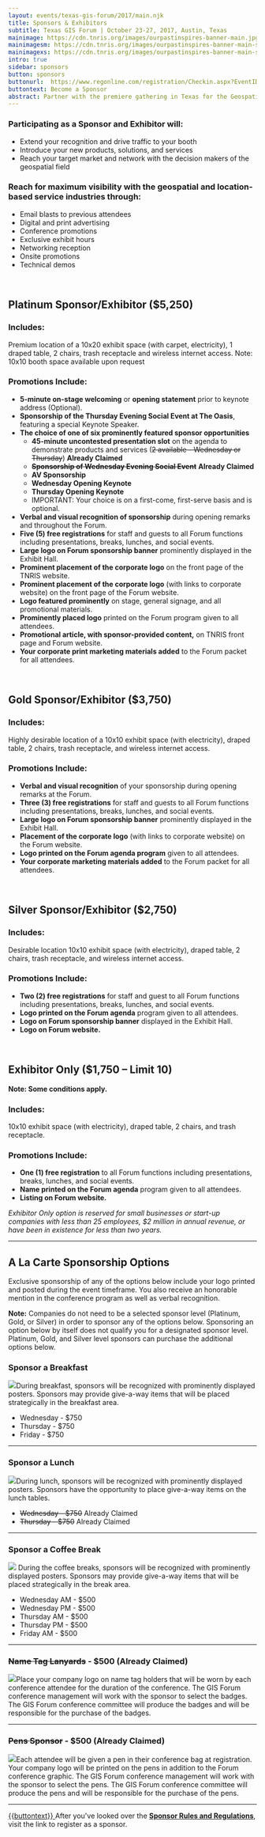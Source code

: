 ```yaml
---
layout: events/texas-gis-forum/2017/main.njk
title: Sponsors & Exhibitors
subtitle: Texas GIS Forum | October 23-27, 2017, Austin, Texas
mainimage: https://cdn.tnris.org/images/ourpastinspires-banner-main.jpg
mainimagesm: https://cdn.tnris.org/images/ourpastinspires-banner-main-sm.jpg
mainimagexs: https://cdn.tnris.org/images/ourpastinspires-banner-main-sm.jpg
intro: true
sidebar: sponsors
button: sponsors
buttonurl:  https://www.regonline.com/registration/Checkin.aspx?EventID=1982244
buttontext: Become a Sponsor
abstract: Partner with the premiere gathering in Texas for the Geospatial Professionals to reach your customers and your community.
---
```


### Participating as a Sponsor and Exhibitor will:

- Extend your recognition and drive traffic to your booth
- Introduce your new products, solutions, and services
- Reach your target market and network with the decision makers of the geospatial field

### Reach for maximum visibility with the geospatial and location-based service industries through:

- Email blasts to previous attendees
- Digital and print advertising
- Conference promotions
- Exclusive exhibit hours
- Networking reception
- Onsite promotions
- Technical demos

<br>

## Platinum Sponsor/Exhibitor ($5,250)

### Includes:

Premium location of a 10x20 exhibit space (with carpet, electricity), 1 draped table, 2 chairs, trash receptacle and wireless internet access. Note: 10x10 booth space available upon request

### Promotions Include:

- **5-minute on-stage welcoming** or **opening statement** prior to keynote address (Optional).
- **Sponsorship of the Thursday Evening Social Event at The Oasis**, featuring a special Keynote Speaker.
- **The choice of one of six prominently featured sponsor opportunities**
  - **45-minute uncontested presentation slot** on the agenda to demonstrate products and services (~~2 available - Wednesday or Thursday~~) **Already Claimed** 
  - **~~Sponsorship of Wednesday Evening Social Event~~** **Already Claimed**
  - **AV Sponsorship**
  - **Wednesday Opening Keynote**
  - **Thursday Opening Keynote**
  - IMPORTANT: Your choice is on a first-come, first-serve basis and is optional.
- **Verbal and visual recognition of sponsorship** during opening remarks and throughout the Forum.
- **Five (5) free registrations** for staff and guests to all Forum functions including presentations, breaks, lunches, and social events.
- **Large logo on Forum sponsorship banner** prominently displayed in the Exhibit Hall.
- **Prominent placement of the corporate logo** on the front page of the TNRIS website.
- **Prominent placement of the corporate logo** (with links to corporate website) on the front page of the Forum website.
- **Logo featured prominently** on stage, general signage, and all promotional materials.
- **Prominently placed logo** printed on the Forum program given to all attendees.
- **Promotional article, with sponsor-provided content,** on TNRIS front page and Forum website.
- **Your corporate print marketing materials added** to the Forum packet for all attendees.

<br>

## Gold Sponsor/Exhibitor ($3,750)

### Includes:

Highly desirable location of a 10x10 exhibit space (with electricity), draped table, 2 chairs, trash receptacle, and wireless internet access.

### Promotions Include:

- **Verbal and visual recognition** of your sponsorship during opening remarks at the Forum. 
- **Three (3) free registrations** for staff and guests to all Forum functions including presentations, breaks, lunches, and social events.
- **Large logo on Forum sponsorship banner** prominently displayed in the Exhibit Hall.
- **Placement of the corporate logo** (with links to corporate website) on the Forum website.
- **Logo printed on the Forum agenda program** given to all attendees.
- **Your corporate marketing materials added** to the Forum packet for all attendees.

<br>

## Silver Sponsor/Exhibitor ($2,750)
### Includes:

Desirable location 10x10 exhibit space (with electricity), draped table, 2 chairs, trash receptacle, and wireless internet access.

### Promotions Include:

- **Two (2) free registrations** for staff and guest to all Forum functions including presentations, breaks, lunches, and social events.
- **Logo printed on the Forum agenda** program given to all attendees.
- **Logo on Forum sponsorship banner** displayed in the Exhibit Hall.
- **Logo on Forum website.**

<br>

## Exhibitor Only ($1,750 – Limit 10)

**Note: Some conditions apply.**

### Includes:

10x10 exhibit space (with electricity), draped table, 2 chairs, and trash receptacle.

### Promotions Include:
- **One (1) free registration** to all Forum functions including presentations, breaks, lunches, and social events.
- **Name printed on the Forum agenda** program given to all attendees.
- **Listing on Forum website.**

*Exhibitor Only option is reserved for small businesses or start-up companies with less than 25 employees, $2 million in annual revenue, or have been in existence for less than two years.*

*****

<h2 id="additional-sponsors">A La Carte Sponsorship Options</h2>

<p class="lead">Exclusive sponsorship of any of the options below include your logo printed and posted during the event timeframe. You also receive an honorable mention in the conference program as well as verbal recognition.  </p>

**Note:** Companies do not need to be a selected sponsor level (Platinum, Gold, or Silver) in order to sponsor any of the options below. Sponsoring an option below by itself does not qualify you for a designated sponsor level. Platinum, Gold, and Silver level sponsors can purchase the additional options below. 

### Sponsor a Breakfast
<p><img class="img-responsive pull-right" src="https://cdn.tnris.org/images/breakfast.jpg">During breakfast, sponsors will be recognized with prominently displayed posters. Sponsors may provide give-a-way items that will be placed strategically in the breakfast area.</p>

- Wednesday - $750
- Thursday - $750
- Friday - $750

****

### Sponsor a Lunch
<p><img class="img-responsive pull-right" src="https://cdn.tnris.org/images/lunch.jpg">During lunch, sponsors will be recognized with prominently displayed posters. Sponsors have the opportunity to place give-a-way items on the lunch tables.</p>

- ~~Wednesday - $750~~ Already Claimed
- ~~Thursday - $750~~ Already Claimed

****

### Sponsor a Coffee Break

<p><img class="img-responsive pull-right alacarte" src="https://cdn.tnris.org/images/coffee.jpg"> During the coffee breaks, sponsors will be recognized with prominently displayed posters. Sponsors may provide give-a-way items that will be placed strategically in the break area.</p>

- Wednesday AM - $500
- Wednesday PM - $500
- Thursday AM - $500
- Thursday PM - $500
- Friday AM - $500

****
 

### ~~Name Tag Lanyards~~ - $500 (Already Claimed)

<p><img class="img-responsive pull-right alacarte" src="https://cdn.tnris.org/images/lanyard.png">Place your company logo on name tag holders that will be worn by each conference attendee for the duration of the conference. The GIS Forum conference management will work with the sponsor to select the badges. The GIS Forum conference committee will produce the badges and will be responsible for the purchase of the badges.</p>

****


### ~~Pens Sponsor~~ - $500 (Already Claimed)

<p><img class="img-responsive pull-right alacarte" src="https://cdn.tnris.org/images/pen-promo.png">Each attendee will be given a pen in their conference bag at registration.  Your company logo will be printed on the pens in addition to the Forum conference graphic. The GIS Forum conference management will work with the sponsor to select the pens.  The GIS Forum conference committee will produce the pens and will be responsible for the purchase of the pens.</p>

****


<p class="lead"><a class="btn btn-lg btn-periwinkle pull-leftg" href="{{buttonurl}}">
   <i class="glyphicon glyphicon-pencil"></i> {{buttontext}}
</a> After you've looked over the <a href="https://cdn.tnris.org/documents/2017-sponsor-rules-and-regulations.pdf"><strong>Sponsor Rules and Regulations</strong></a>, visit the link  to register as a sponsor.</p>




